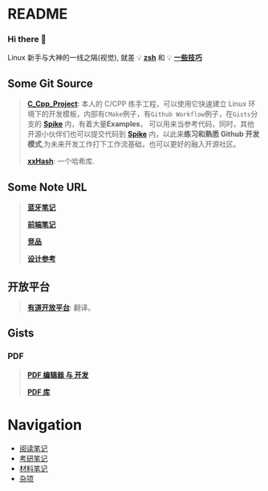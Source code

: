 # README

### Hi there 👋

Linux 新手与大神的一线之隔\(视觉\), 就差 💡 [**zsh**](https://github.com/ohmyzsh/ohmyzsh) 和 💡 [**一些技巧**](https://github.com/jlevy/the-art-of-command-line)

## Some Git Source

> [**C\_Cpp\_Project**](https://github.com/Changes729/c_cpp_project_template): 本人的 C/CPP 练手工程，可以使用它快速建立 Linux 环境下的开发模板，内部有`CMake`例子，有`Github Workflow`例子，在`Gists`分支的 [**Spike**](https://github.com/Changes729/c_cpp_project_template/tree/gists/spike) 内，有着大量**Examples**， 可以用来当参考代码，同时，其他开源小伙伴们也可以提交代码到 [**Spike**](https://github.com/Changes729/c_cpp_project_template/tree/gists/spike) 内，以此来**练习和熟悉 Github 开发模式**,为未来开发工作打下工作流基础，也可以更好的融入开源社区。
>
> [**xxHash**](https://github.com/Cyan4973/xxHash): 一个哈希库.

## Some Note URL

> [**蓝牙笔记**](https://gist.github.com/Changes729/8266aa62ec9363153310b13c67c5a81f)
>
> [**前端笔记**](https://gist.github.com/Changes729/60f565c6ef6d25bacb403a6dab7a973d)
>
> [**竞品**](https://gist.github.com/Changes729/a1a5e3db39e17b62ef768388ef3d3348)
>
> [**设计参考**](https://gist.github.com/Changes729/513200056758f53b498a64d23c55ea90)

## 开放平台

> [**有道开放平台**](https://ai.youdao.com/gw.s#/): 翻译。

## Gists

### PDF

> [**PDF 编辑器 与 开发**](https://wiki.archlinux.org/index.php/PDF,_PS_and_DjVu)
>
> [**PDF 库**](https://zh.cppreference.com/w/cpp/links/libs#PDF)

# Navigation

- [阅读笔记](./阅读笔记/)
- [考研笔记](./考研/)
- [材料笔记](./材料笔记/)
- [杂项](./杂项/)
